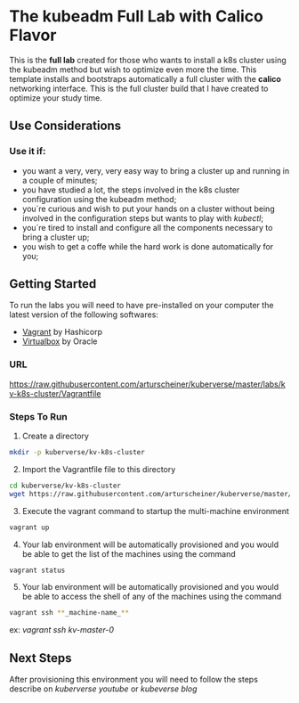 # The kubeadm Full Lab with Calico Flavor

This is the **full lab** created for those who wants to install a k8s cluster using the kubeadm method but wish to optimize even more the time. This template installs and bootstraps automatically a full cluster with the **calico** networking interface. This is the full cluster build that I have created to optimize your study time.

## Use Considerations ##

### Use it if: ###

- you want a very, very, very easy way to bring a cluster up and running in a couple of minutes;
- you have studied a lot, the steps involved in the k8s cluster configuration using the kubeadm method;
- you´re curious and wish to put your hands on a cluster without being involved in the configuration steps but wants to play with _kubectl_;
- you´re tired to install and configure all the components necessary to bring a cluster up;
- you wish to get a coffe while the hard work is done automatically for you;

## Getting Started ##

To run the labs you will need to have pre-installed on your computer the latest version of the following softwares:

- [Vagrant](www.vagrantup.com) by Hashicorp
- [Virtualbox](virtualbox.org) by Oracle

### URL ###

https://raw.githubusercontent.com/arturscheiner/kuberverse/master/labs/kv-k8s-cluster/Vagrantfile


### Steps To Run ###

1. Create a directory
```bash
mkdir -p kuberverse/kv-k8s-cluster
```

2. Import the Vagrantfile file to this directory

```bash
cd kuberverse/kv-k8s-cluster
wget https://raw.githubusercontent.com/arturscheiner/kuberverse/master/labs/kv-k8s-cluster/Vagrantfile -O Vagrantfile
```

3. Execute the vagrant command to startup the multi-machine environment

```bash
vagrant up
````

4. Your lab environment will be automatically provisioned and you would be able to get the list of the machines using the command

```bash
vagrant status
````

5. Your lab environment will be automatically provisioned and you would be able to access the shell of any of the machines using the command

```bash
vagrant ssh **_machine-name_**
```

ex: _vagrant ssh kv-master-0_

## Next Steps ##

After provisioning this environment you will need to follow the steps describe on _kuberverse youtube_ or _kubeverse blog_

